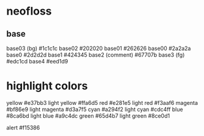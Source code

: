 # neofloss

## base

base03 (bg)       #1c1c1c
base02            #202020
base01            #262626
base00            #2a2a2a
base0             #2d2d2d
base1             #424345
base2  (comment)  #67707b
base3  (fg)       #edc1cd
base4             #eed1d9

# highlight colors

yellow            #e37bb3
  light yellow      #ffa6d5
red               #e281e5
  light red         #f3aaf6
magenta           #bf86e9
  light magenta     #d3a7f5
cyan              #a294f2
  light cyan         #cdc4ff
blue              #8ca6bd
  light blue        #a9c4dc
green             #65d4b7
  light green       #8ce0d1

alert             #f15386

